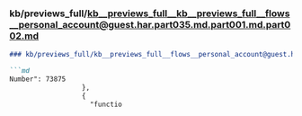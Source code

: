 ### kb/previews_full/kb__previews_full__kb__previews_full__flows__personal_account@guest.har.part035.md.part001.md.part002.md

```md
### kb/previews_full/kb__previews_full__flows__personal_account@guest.har.part035.md.part001.md (part 002)

```md
Number": 73875
                  },
                  {
                    "functio
```

```

```
